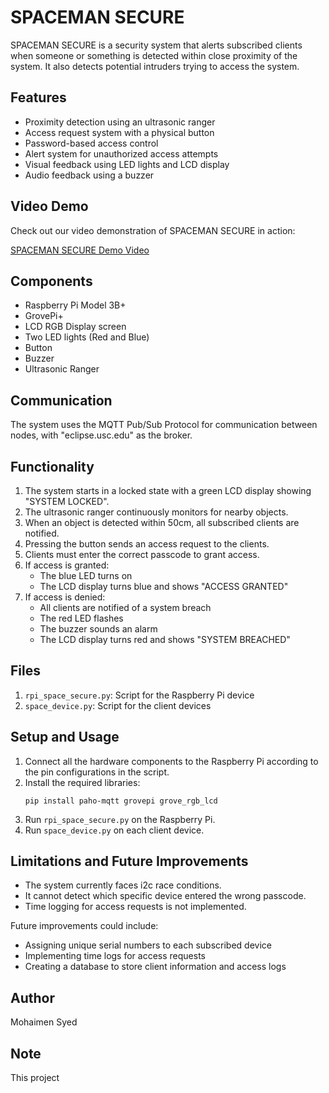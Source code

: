 # SPACEMAN SECURE

SPACEMAN SECURE is a security system that alerts subscribed clients when someone or something is detected within close proximity of the system. It also detects potential intruders trying to access the system.

## Features

- Proximity detection using an ultrasonic ranger
- Access request system with a physical button
- Password-based access control
- Alert system for unauthorized access attempts
- Visual feedback using LED lights and LCD display
- Audio feedback using a buzzer

## Video Demo

Check out our video demonstration of SPACEMAN SECURE in action:

[SPACEMAN SECURE Demo Video](https://drive.google.com/file/d/REPLACE_THIS_WITH_ACTUAL_FILE_ID/view?usp=sharing)

## Components

- Raspberry Pi Model 3B+
- GrovePi+
- LCD RGB Display screen
- Two LED lights (Red and Blue)
- Button
- Buzzer
- Ultrasonic Ranger

## Communication

The system uses the MQTT Pub/Sub Protocol for communication between nodes, with "eclipse.usc.edu" as the broker.

## Functionality

1. The system starts in a locked state with a green LCD display showing "SYSTEM LOCKED".
2. The ultrasonic ranger continuously monitors for nearby objects.
3. When an object is detected within 50cm, all subscribed clients are notified.
4. Pressing the button sends an access request to the clients.
5. Clients must enter the correct passcode to grant access.
6. If access is granted:
   - The blue LED turns on
   - The LCD display turns blue and shows "ACCESS GRANTED"
7. If access is denied:
   - All clients are notified of a system breach
   - The red LED flashes
   - The buzzer sounds an alarm
   - The LCD display turns red and shows "SYSTEM BREACHED"

## Files

1. `rpi_space_secure.py`: Script for the Raspberry Pi device
2. `space_device.py`: Script for the client devices

## Setup and Usage

1. Connect all the hardware components to the Raspberry Pi according to the pin configurations in the script.
2. Install the required libraries:
   ```
   pip install paho-mqtt grovepi grove_rgb_lcd
   ```
3. Run `rpi_space_secure.py` on the Raspberry Pi.
4. Run `space_device.py` on each client device.

## Limitations and Future Improvements

- The system currently faces i2c race conditions.
- It cannot detect which specific device entered the wrong passcode.
- Time logging for access requests is not implemented.

Future improvements could include:
- Assigning unique serial numbers to each subscribed device
- Implementing time logs for access requests
- Creating a database to store client information and access logs

## Author

Mohaimen Syed

## Note

This project 
